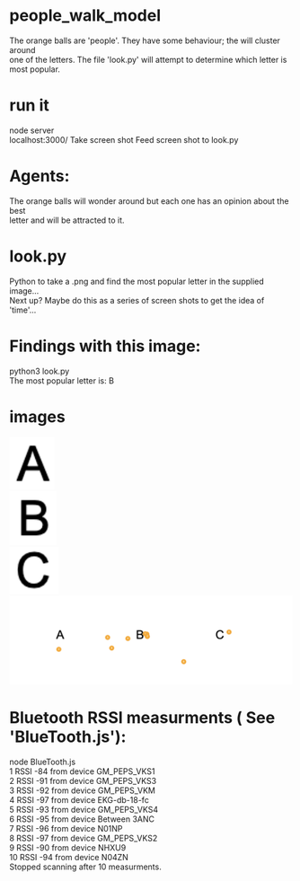 # people_walk_model
The orange balls are 'people'. They have some behaviour; the will cluster around  
one of the letters.  The file 'look.py' will attempt to determine which letter is  
most popular. 

# run it
node server  
localhost:3000/
Take screen shot 
Feed screen shot to look.py 

# Agents: 
The orange balls will wonder around but each one has an opinion about the best  
letter and will be attracted to it. 

# look.py
Python to take a .png and find the most popular letter in the supplied image...      
Next up? Maybe do this as a series of screen shots to get the idea of 'time'...     

# Findings with this image: 
python3 look.py   
The most popular letter is: B   

# images
![Letter A](A_template.png )  
![Letter B](B_template.png )  
![Letter C](C_template.png )  
![Orange Balls](orange_balls.png "Orange Balls Screen shot")  

# Bluetooth RSSI measurments ( See 'BlueTooth.js'): 
node BlueTooth.js   
1   RSSI -84 from device GM_PEPS_VKS1  
2   RSSI -91 from device GM_PEPS_VKS3  
3   RSSI -92 from device GM_PEPS_VKM  
4   RSSI -97 from device EKG-db-18-fc  
5   RSSI -93 from device GM_PEPS_VKS4  
6   RSSI -95 from device Between 3ANC  
7   RSSI -96 from device N01NP  
8   RSSI -97 from device GM_PEPS_VKS2  
9   RSSI -90 from device NHXU9  
10   RSSI -94 from device N04ZN  
Stopped scanning after 10 measurments.  
